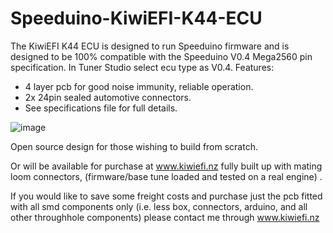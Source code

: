 # Speeduino-KiwiEFI-K44-ECU
The KiwiEFI K44 ECU is designed to run Speeduino firmware and is designed to be 100% compatible with the Speeduino V0.4 Mega2560 pin specification. 
In Tuner Studio select ecu type as V0.4.
  Features:
- 4 layer pcb for good noise immunity, reliable operation.
- 2x 24pin sealed automotive connectors.
- See specifications file for full details.

![image](https://github.com/Neil427/KiwiEFI-K44-ECU-Speeduino-Compatible/assets/67580691/cfb17d9a-b18c-42f1-bc72-99e9a68bf669)


Open source design for those wishing to build from scratch.

Or will be available for purchase at www.kiwiefi.nz fully built up with mating loom connectors, (firmware/base tune loaded and tested on a real engine) . 

If you would like to save some freight costs and purchase just the pcb fitted with all smd components only (i.e. less box, connectors, arduino, and all other throughhole components) please contact me through www.kiwiefi.nz 


